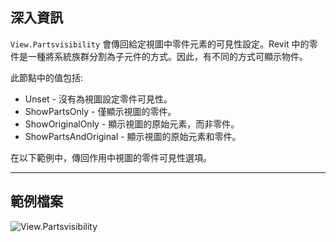 ## 深入資訊
`View.Partsvisibility` 會傳回給定視圖中零件元素的可見性設定。Revit 中的零件是一種將系統族群分割為子元件的方式。因此，有不同的方式可顯示物件。

此節點中的值包括:
- Unset - 沒有為視圖設定零件可見性。
- ShowPartsOnly - 僅顯示視圖的零件。
- ShowOriginalOnly - 顯示視圖的原始元素，而非零件。
- ShowPartsAndOriginal - 顯示視圖的原始元素和零件。

在以下範例中，傳回作用中視圖的零件可見性選項。
___
## 範例檔案

![View.Partsvisibility](./Revit.Elements.Views.View.Partsvisibility_img.jpg)
